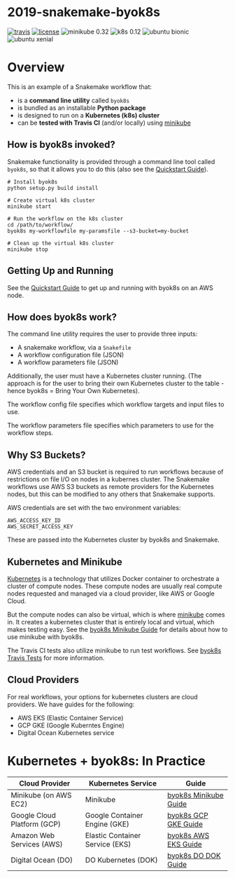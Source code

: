 # 2019-snakemake-byok8s

[![travis](https://img.shields.io/travis/charlesreid1/2019-snakemake-byok8s.svg)](https://travis-ci.org/charlesreid1/2019-snakemake-byok8s)
[![license](https://img.shields.io/github/license/charlesreid1/2019-snakemake-byok8s.svg)](https://github.com/charlesreid1/2019-snakemake-byok8s/blob/master/LICENSE)
![minikube 0.32](https://img.shields.io/badge/minikube-%3E%3D0.32-blue.svg)
![k8s 0.12](https://img.shields.io/badge/kubernetes-%3E%3D0.12-blue.svg)
![ubuntu bionic](https://img.shields.io/badge/ubuntu_bionic-16.04-orange.svg)
![ubuntu xenial](https://img.shields.io/badge/ubuntu_xenial-18.04-orange.svg)

# Overview

This is an example of a Snakemake workflow that:

- is a **command line utility** called `byok8s`
- is bundled as an installable **Python package**
- is designed to run on a **Kubernetes (k8s) cluster**
- can be **tested with Travis CI** (and/or locally) using [minikube](https://github.com/kubernetes/minikube)

## How is byok8s invoked?

Snakemake functionality is provided through
a command line tool called `byok8s`, so that
it allows you to do this (also see the 
[Quickstart Guide](quickstart.md)).

```
# Install byok8s
python setup.py build install

# Create virtual k8s cluster
minikube start

# Run the workflow on the k8s cluster
cd /path/to/workflow/
byok8s my-workflowfile my-paramsfile --s3-bucket=my-bucket

# Clean up the virtual k8s cluster
minikube stop
```

## Getting Up and Running

See the [Quickstart Guide](quickstart.md) to get up and running with 
byok8s on an AWS node.

## How does byok8s work?

The command line utility requires the user to provide three inputs:

* A snakemake workflow, via a `Snakefile`
* A workflow configuration file (JSON)
* A workflow parameters file (JSON)

Additionally, the user must have a Kubernetes cluster running.
(The approach is for the user to bring their own Kubernetes cluster
to the table - hence byok8s = Bring Your Own Kubernetes).

The workflow config file specifies which workflow targets
and input files to use.

The workflow parameters file specifies which parameters to
use for the workflow steps.

## Why S3 Buckets?

AWS credentials and an S3 bucket is required to run workflows because 
of restrictions on file I/O on nodes in a kubernes cluster. The Snakemake
workflows use AWS S3 buckets as remote providers for the Kubernetes nodes,
but this can be modified to any others that Snakemake supports.

AWS credentials are set with the two environment variables:

```
AWS_ACCESS_KEY_ID
AWS_SECRET_ACCESS_KEY
```

These are passed into the Kubernetes cluster by byok8s and Snakemake.

## Kubernetes and Minikube

[Kubernetes](https://kubernetes.io/) is a technology that utilizes Docker
container to orchestrate a cluster of compute nodes. These compute nodes are
usually real compute nodes requested and managed via a cloud provider, like AWS
or Google Cloud.

But the compute nodes can also be virtual, which is where
[minikube](https://github.com/kubernetes/minikube) comes in.  It creates a
kubernetes cluster that is entirely local and virtual, which makes testing
easy. See the [byok8s Minikube Guide](kubernetes_minikube.md) for details
about how to use minikube with byok8s.

The Travis CI tests also utilize minikube to run test workflows. See [byok8s
Travis Tests](travis_tests.md) for more information.

## Cloud Providers

For real workflows, your options for
kubernetes clusters are cloud providers.
We have guides for the following:

- AWS EKS (Elastic Container Service)
- GCP GKE (Google Kuberntes Engine)
- Digital Ocean Kubernetes service

# Kubernetes + byok8s: In Practice

|  Cloud Provider             | Kubernetes Service              | Guide                                           |
|-----------------------------|---------------------------------|-------------------------------------------------|
| Minikube (on AWS EC2)       | Minikube                        | [byok8s Minikube Guide](kubernetes_minikube.md) |
| Google Cloud Platform (GCP) | Google Container Engine (GKE)   | [byok8s GCP GKE Guide](kubernetes_gcp.md)       | 
| Amazon Web Services (AWS)   | Elastic Container Service (EKS) | [byok8s AWS EKS Guide](kubernetes_aws.md)       | 
| Digital Ocean (DO)          | DO Kubernetes (DOK)             | [byok8s DO DOK Guide](kubernetes_dok.md)        | 


